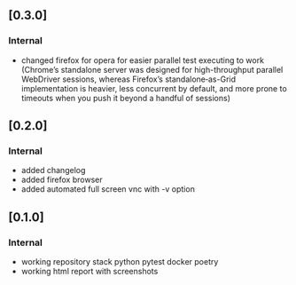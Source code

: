 ## [0.3.0]
### Internal 
- changed firefox for opera for easier parallel test executing to work 
(Chrome’s standalone server was designed for high-throughput parallel WebDriver sessions,
whereas Firefox’s standalone‐as-Grid implementation is heavier, less concurrent by default,
and more prone to timeouts when you push it beyond a handful of sessions)
## [0.2.0]
### Internal 
- added changelog
- added firefox browser
- added automated full screen vnc with -v option

## [0.1.0]
### Internal 
- working repository stack python pytest docker poetry
- working html report with screenshots